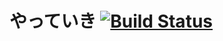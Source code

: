 # やっていき [![Build Status](https://travis-ci.org/enpitut2017/yatteiki.svg?branch=master)](https://travis-ci.org/enpitut2017/yatteiki)

